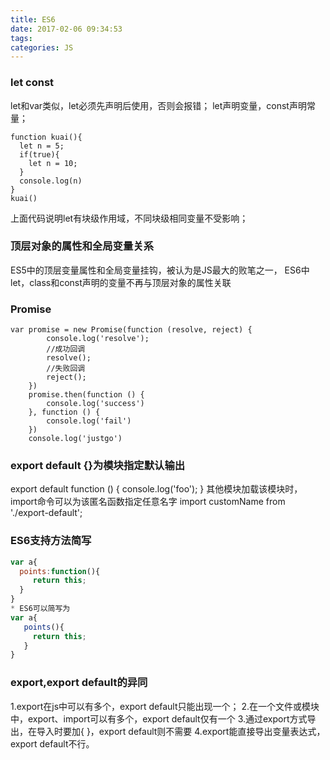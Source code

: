 ```yaml
---
title: ES6
date: 2017-02-06 09:34:53
tags:
categories: JS
---
```


### let  const
let和var类似，let必须先声明后使用，否则会报错；
let声明变量，const声明常量；
```
function kuai(){
  let n = 5;
  if(true){
    let n = 10;
  }
  console.log(n)
}
kuai()
```
上面代码说明let有块级作用域，不同块级相同变量不受影响；

### 顶层对象的属性和全局变量关系
ES5中的顶层变量属性和全局变量挂钩，被认为是JS最大的败笔之一，
ES6中let，class和const声明的变量不再与顶层对象的属性关联


### Promise
```
var promise = new Promise(function (resolve, reject) {
        console.log('resolve');
		//成功回调
        resolve();
		//失败回调
		reject();
    })
    promise.then(function () {
        console.log('success')
    }, function () {
        console.log('fail')
    })
    console.log('justgo')
```

### export default {}为模块指定默认输出
export default function () {
  console.log('foo');
}
其他模块加载该模块时，import命令可以为该匿名函数指定任意名字
import customName from './export-default';

### ES6支持方法简写
```javascript
var a{
  points:function(){
     return this;
  }
}
* ES6可以简写为
var a{
   points(){
     return this;
   }
}
```

### export,export default的异同
1.export在js中可以有多个，export default只能出现一个；
2.在一个文件或模块中，export、import可以有多个，export default仅有一个
3.通过export方式导出，在导入时要加{ }，export default则不需要
4.export能直接导出变量表达式，export default不行。

